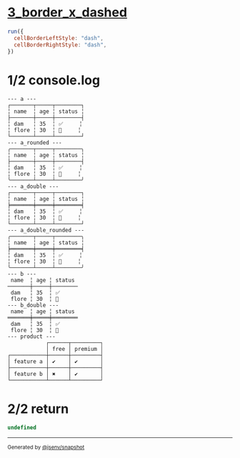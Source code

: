 # [3_border_x_dashed](../../table_head.test.mjs#L237)

```js
run({
  cellBorderLeftStyle: "dash",
  cellBorderRightStyle: "dash",
})
```

# 1/2 console.log

```console
--- a ---
┌───────┬─────┬────────┐
╎ name  ╎ age ╎ status ╎
├───────┼─────┼────────┤
╎ dam   ╎ 35  ╎ ✅     ╎
╎ flore ╎ 30  ╎ 🚀     ╎
└───────┴─────┴────────┘
--- a_rounded ---
╭───────┬─────┬────────╮
╎ name  ╎ age ╎ status ╎
├───────┼─────┼────────┤
╎ dam   ╎ 35  ╎ ✅     ╎
╎ flore ╎ 30  ╎ 🚀     ╎
╰───────┴─────┴────────╯
--- a_double ---
┌───────┬─────┬────────┐
╎ name  ╎ age ╎ status ╎
╞═══════╪═════╪════════╡
╎ dam   ╎ 35  ╎ ✅     ╎
╎ flore ╎ 30  ╎ 🚀     ╎
└───────┴─────┴────────┘
--- a_double_rounded ---
╭───────┬─────┬────────╮
╎ name  ╎ age ╎ status ╎
╞═══════╪═════╪════════╡
╎ dam   ╎ 35  ╎ ✅     ╎
╎ flore ╎ 30  ╎ 🚀     ╎
╰───────┴─────┴────────╯
--- b ---
 name  ╎ age ╎ status 
───────┼─────┼────────
 dam   ╎ 35  ╎ ✅     
 flore ╎ 30  ╎ 🚀     
--- b_double ---
 name  ╎ age ╎ status 
═══════╪═════╪════════
 dam   ╎ 35  ╎ ✅     
 flore ╎ 30  ╎ 🚀     
--- product ---
            ┌──────┬─────────┐
            │ free │ premium │
┌───────────┼──────┼─────────┤
│ feature a │ ✔    │ ✔       │
├───────────┼──────┼─────────┤
│ feature b │ ✖    │ ✔       │
└───────────┴──────┴─────────┘
```

# 2/2 return

```js
undefined
```

---

<sub>
  Generated by <a href="https://github.com/jsenv/core/tree/main/packages/independent/snapshot">@jsenv/snapshot</a>
</sub>
